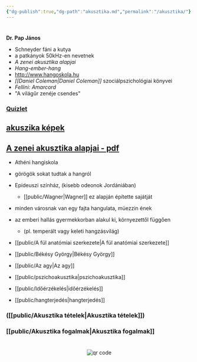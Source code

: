 ```yaml
---
{"dg-publish":true,"dg-path":"akusztika.md","permalink":"/akusztika/"}
---
```


#

**Dr. Pap János**
- Schneyder fáni a kutya
- a patkányok 50kHz-en nevetnek
- *A zenei akusztika alapjai*
- *Hang-ember-hang*
- http://www.hangoskola.hu
- *[[Daniel Coleman\|Daniel Coleman]]* szociálpszichológiai könyvei
- *Fellini: Amarcord*
- "A világűr zenéje csendes"

### [Quizlet](https://quizlet.com/558890153/akusztika-fogalmak-flash-cards/)
## [akuszika képek](https://ibb.co/album/XSczxC)

## [A zenei akusztika alapjai - pdf](https://github.com/denandras/Zakjegyzet2/blob/main/_notes/jegyzetek/Files/akusztika/A%20zenei%20akusztika%20alapjai.pdf)

- Athéni hangiskola
- görögök sokat tudtak a hangról
- Epideuszi színház, (kisebb odeonok Jordániában)
	- [[public/Wagner\|Wagner]] ez alapján építette sajátját
- minden városnak van egy fajta hangulata, müezzin ének
- az emberi hallás gyermekkorban alakul ki, környezettől függően
	- (pl. temperált vagy keleti hangzásvilág)

- [[public/A fül anatómiai szerkezete\|A fül anatómiai szerkezete]]
- [[public/Békésy György\|Békésy György]]
- [[public/Az agy\|Az agy]]
- [[public/pszichoakusztika\|pszichoakusztika]]
- [[public/Időérzékelés\|időérzékelés]]
- [[public/hangterjedés\|hangterjedés]]

### ([[public/Akusztika tételek\|Akusztika tételek]])

### [[public/Akusztika fogalmak\|Akusztika fogalmak]]



#
<p style="text-align: center;"><img src="https://chart.googleapis.com/chart?cht=qr&chl=https://notes.andrasdenes.com/akusztika&chs=180x180&choe=UTF-8&chld=L|2" alt="qr code"></p>

